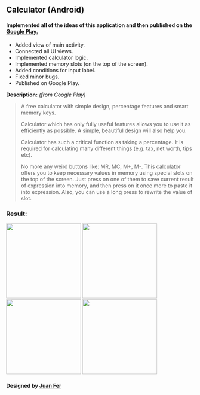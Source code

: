 ## Calculator (Android)

#### Implemented all of the ideas of this application and then published on the [Google Play.](https://play.google.com/store/apps/details?id=chr.calculator&hl=en)


* Added view of main activity.
* Connected all UI views.
* Implemented calculator logic.
* Implemented memory slots (on the top of the screen).
* Added conditions for input label.
* Fixed minor bugs.
* Published on Google Play.


**Description:** _(from Google Play)_
> A free calculator with simple design, percentage features and smart memory keys.
>
> Calculator which has only fully useful features allows you to use it as efficiently as possible. A simple, beautiful design will also help you. 
>
> Calculator has such a critical function as taking a percentage. It is required for calculating many different things (e.g. tax, net worth, tips etc).
>
> No more any weird buttons like: MR, MC, M+, M-. This calculator offers you to keep necessary values in memory using special slots on the top of the screen. Just press on one of them to save current result of expression into memory, and then press on it once more to paste it into expression. Also, you can use a long press to rewrite the value of slot.

### Result:
<img src="https://i.imgur.com/SMGCNMB.png" width="200"/> <img src="https://i.imgur.com/2ifYQEZ.png" width="200"/> 
<img src="https://i.imgur.com/b2kHuUj.png" width="200"/> <img src="https://i.imgur.com/b1OHBnl.png" width="200"/>

#### Designed by [Juan Fer](https://dribbble.com/juanfer)
